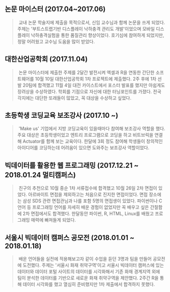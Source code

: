 ## 논문 마이스터 (2017.04~2017.06)

> ​	교내 논문 학술지에 제출을 목적으로서, 신임 교수님과 함께 논문을 쓰게 되었다.  주제는 '부트스트랩기반 디스플레이 낙하충격 관리도 개발'이었으며 모바일 디스플레이 낙하충격실험을 통한 품질관리 향상이었다. 호기심에 참여하게 되었지만, 정말 어려웠고 교수님 도움을 많이 받았다.

## 대한산업공학회 (2017.11.04)

> ​	논문 마이스터에 제출한 주제를 2달간 발전시켜 엑셀과 R을 연동한 간단한 소프트웨어를 10월 10일 대한산업공학회 1차 프로젝트에 제출했다. 2주 후에 1차 선발 20팀에 합격했고 11월 4일 대전 카이스트에서 포스터 발표를 했지만 아쉽게도 장려상을 수상하였다. 학회를 기점으로 자신에 대한 터닝포인트를 가졌다. 전국 각지에는 대단한 또래들이 많았고, 꼭 대상을 수상하고 싶었다.

## 초등학생 코딩교육 보조강사 (2017.10 ~)

> ​	'Make us' 기업에서 지방 코딩교육이 있을때마다 참여해 보조강사 역할을 했다. 주요 대상은 초등학생이었고 엔트리 프로그램으로 코딩을 하고 비트브릭을 연결해 Actuator를 함께 보는 교육이다. 한달에 3회 정도 참여해 학생들이 창의적인 아이디어를 코딩하는데 어려움이 있으면 도와주는 보조강사 역할이었다.

## 빅데이터를 활용한 웹 프로그래밍 (2017.12.21 ~ 2018.01.24 멀티캠퍼스)

> ​	친구의 추천으로 10월 중순 1차 서류접수에 합격했고 10월 26일 2차 면접이 있었다. 아르바이트 면접을 제외하고는 처음으로 진지한 면접이었다. 면접 장소에는 삼성 SDS 관련 면접관님과 나를 포함 5명의 면접생이 있었다. 파이썬이나 C언어 등 프로그래밍 언어를 자세히 배운 경험이 없었지만 꼭 배우고 싶은 간절함에 2차 면접에서도 합격했다. 한달동안 파이썬, R, HTML, Linux를 배웠고 프로그래밍 매력에 빠져들게 되었다. 

## 서울시 빅데이터 캠퍼스 공모전 (2018.01.01 ~ 2018.01.18)

> ​	배운 언어들을 실전에 적용해보고자 같이 수업을 듣던 3명과 팀을 만들어 공모전에 도전했다. 주제는 '서울시 화재 취약구역'이고 서울시 빅데이터 캠퍼스에 있는 데이터와 데이터 포털 사이트의 데이터를 시각화해서 기존 화재 경계지역 외에 팀이 분석한 데이터를 기반으로 새로운 화재 취약구역을 제안했다. 2주간 R을 통해 데이터 시각화를 했고 열심히 준비했지만 1차 제출에서 합격하지 못했다. 

